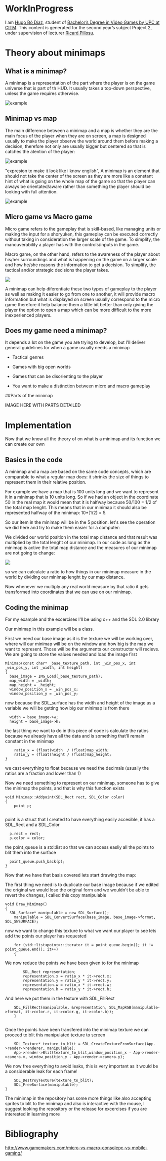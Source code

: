 # WorkInProgress

I am [Hugo Bó Díaz](https://www.linkedin.com/in/hugo-b%C3%B3-d%C3%ADaz-415628146/), student of [Bachelor’s Degree in Video Games by UPC at CITM](https://www.citm.upc.edu/ing/estudis/graus-videojocs/). This content is generated for the second year’s subject Project 2, under supervision of lecturer [Ricard Pillosu](https://es.linkedin.com/in/ricardpillosu).

# Theory about minimaps

## What is a minimap?

A minimap is a representation of the part where the player is on the game universe that is part of th HUD. It usually takes a top-down perspective, unless the game requires otherwise.

![example](https://imgur.com/epGRLl0.png)

## Minimap vs map

The main difference between a minimap and a map is whether they are the main focus of the player when they are on screen, a map is designed usually to make the player observe the world around them before making a decision, therefore not only are usually bigger but centered so that is catches the atention of the player:

![example](https://imgur.com/nSEaRJI.png)

"expresion to make it look like i know english", A minimap is an element that should not take the center of the screen as they are more like a constant hint of what is going on the whole map of the game so that the player can always be orientated/aware rather than something the player should be looking with full attention.

![example](https://imgur.com/Laowfq0.png)

## Micro game vs Macro game

Micro game refers to the gameplay that is skill-based, like managing units or making the input for a shoryuken, this gameplay can be executed correctly without taking in consideration the larger scale of the game. To simplify, the manouverability a player has with the controls/inputs in the game.

Macro game, on the other hand, refers to the awareness of the player about his/her surroundings and what is happening on the game on a larger scale and how he/she reasons the information to get a decision. To simplify, the tactical and/or strategic decisions the player takes.

![](https://imgur.com/2cDB3Nr.png)

A minimap can help diferentiate these two types of gameplay to the player as well as making it easier to go from one to another, it will provide macro information but what is displayed on screen usually correspond to the micro game therefore it help balance them a little bit better than only giving the player the option to open a map which can be more difficult to the more inexperienced players.

## Does my game need a minimap?

It depends a lot on the game you are trying to develop, but I'll deliver general guidelines for when a game usually needs a minimap 

- Tactical genres

- Games with big open worlds

- Games that can be disorienting to the player

- You want to make a distinction between micro and macro gameplay

##Parts of the minimap

IMAGE HERE WITH PARTS DETAILED

# Implementation

Now that we know all the theory of on what is a minimap and its function we can create our own

## Basics in the code

A minimap and a map are based on the same code concepts, which are comparable to what a regular map does: it shrinks the size of things to represent them in their relative position.

For example we have a map that is 100 units long and we want to represent it in a minimap that is 10 units long. So if we had an object in the coordinate 50 in the real map it would mean that it is halfway because 50/100 = 1/2 of the total map lenght. This means that in our minimap it should also be represented halfway of the minimap: 10*(1/2) = 5.

So our item in the minimap will be in the 5 position. let's see the operation we did here and try to make them easier for a computer:

We divided our world position in the total map distance and that result was multiplied by the total lenght of our minimap. In our code as long as the minimap is active the total map distance and the measures of our minimap are not going to change:

![](https://imgur.com/H49wFHR.png)

so we can calculate a ratio to how things in our minimap measure in the world by dividing our minimap lenght by our map distance.

Now whenever we multiply any real world measure by that ratio it gets transformed into coordinates that we can use on our minimap.

## Coding the minimap

For my example and the excercises I'll be using c++ and the SDL 2.0 library

Our minimap in this example will be a class.

First we need our base image as it is the texture we will be working over, where will our minimap will be on the window and how big is the map we want to represent. Those will be the arguments our constructor will recieve. We are going to store the values needed and load the image first

```
Minimap(const char* _base_texture_path, int _win_pos_x, int _win_pos_y, int _width, int height)
{
  base_image = IMG_Load(_base_texture_path);
  map_width = _width;
  map_height = _height;
  window_position_x = _win_pos_x;
  window_position_y = _win_pos_y;
 ```

now because the SDL_surface has the width and height of the image as a variable we will be getting how big our minimap is from there

```
  width = base_image->w;
  height = base_image->h;
```

the last thing we want to do in this piece of code is calculate the ratios because we already have all the data and is something that'll remain constant in the minimap


```
	ratio_x = (float)width	/ (float)map_width;
	ratio_y = (float)height	/ (float)map_height;
}
```

we cast everything to float because we need the decimals (usually the ratios are a fraction and lower than 1)

Now we need something to represent on our minimap, someone has to give the minimap the points, and that is why this function exists

```
void Minimap::Addpoint(SDL_Rect rect, SDL_Color color) 
{
	point p;
  
  ```
  point is a struct that I created to have everything easily accesible, it has a SDL_Rect and a SDL_Color
  ```
	p.rect = rect;
	p.color = color;
  ```
  the point_queue is a std::list so that we can access easliy all the points to blit them into the surface
  ```
	point_queue.push_back(p);
}
```
Now that we have that basis covered lets start drawing the map:

The first thing we need is to duplicate our base image because if we edited the original we would lose the original form and we wouldn't be able to revert the changes, I called this copy manipulable
```
void Draw_Minimap()
{
  SDL_Surface* manipulable = new SDL_Surface();
	manipulable = SDL_ConvertSurface(base_image, base_image->format, SDL_SWSURFACE);
```

now we want to change this texture to what we want our player to see lets add the points our player has requested

```
	for (std::list<point>::iterator it = point_queue.begin(); it != point_queue.end(); it++)
	{
```
We now reduce the points we have been given to for the minimap

```
		SDL_Rect representation;
		representation.x = ratio_x * it->rect.x;
		representation.y = ratio_y * it->rect.y;
		representation.w = ratio_x * it->rect.w;
		representation.h = ratio_y * it->rect.h;
```
And here we put them in the texture with SDL_FillRect
```
    SDL_FillRect(manipulable, &representation, SDL_MapRGB(manipulable->format, it->color.r, it->color.g, it->color.b));
	}
 
```
Once the points have been transfered into the minimap texture we can proceed to blit this manipulated texture to screen
```
	SDL_Texture* texture_to_blit = SDL_CreateTextureFromSurface(App->render->renderer, manipulable);
	App->render->Blit(texture_to_blit,window_position_x - App->render->camera.x, window_position_y - App->render->camera.y);

```
We now free everything to avoid leaks, this is very important as it would be a considerable leak for each frame!
```
	SDL_DestroyTexture(texture_to_blit);
	SDL_FreeSurface(manipulable);
}

```

The minimap in the repository has some more things like also accepting sprites to blit to the minimap and also is interactive with the mouse, I suggest looking the repository or the release for excercises if you are interested in learning more

# Bibliography

http://www.gamemakers.com/micro-vs-macro-consolepc-vs-mobile-gaming/
##
